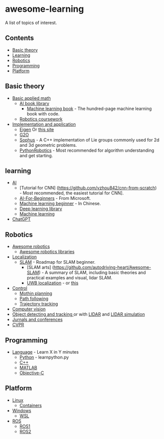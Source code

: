 # awesome-learning
A list of topics of interest.

## Contents

- [Basic theory](#Basic-theory)
- [Learning](#learning)
- [Robotics](#robotics)
- [Programming](#programming)
- [Platform](#Platform)

## Basic theory

- [Basic applied math]()
  - [AI book library](https://www.deeplearningbook.org/)
    - [Machine learning book](https://github.com/aburkov/theMLbook) - The hundred-page machine learning book with code.
  - [Robotics coursework](https://github.com/mithi/robotics-coursework)
- [Implementation and application]()
  - [Eigen](https://gitlab.com/libeigen/eigen/-/releases) Or [this site](http://eigen.tuxfamily.org/)
  - [G2O](https://github.com/RainerKuemmerle/g2o)
  - [Sophus](https://github.com/strasdat/Sophus) - A C++ implementation of Lie groups commonly used for 2d and 3d geometric problems.
  - [PythonRobotics](https://github.com/AtsushiSakai/PythonRobotics) - Most recommended for algorithm understanding and get starting.

## learning

- [AI](https://github.com/owainlewis/awesome-artificial-intelligence)
  - [Tutorial for CNN] (https://github.com/vzhou842/cnn-from-scratch) - Most recommended, the easiest tutorial for CNN].
  - [AI-For-Beginners](https://github.com/microsoft/AI-For-Beginners) - From Microsoft.
  - [Machine learning beginner](https://github.com/fengdu78/machine_learning_beginner) - In Chinese.
  - [Deep learning library](https://github.com/ChristosChristofidis/awesome-deep-learning)
  - [Machine learning](https://github.com/josephmisiti/awesome-machine-learning)
- [ChatGPT](https://github.com/lencx/ChatGPT)

## Robotics 
- [Awesome robotics](https://github.com/Kiloreux/awesome-robotics#readme)
  - [Awesome robotics libraries](https://github.com/jslee02/awesome-robotics-libraries)
- [Localization]() 
  - [SLAM](https://github.com/changh95/visual-slam-roadmap) - Roadmap for SLAM beginner.
    - [SLAM arts] (https://github.com/autodriving-heart/Awesome-SLAM) - A summary of SLAM, including basic theories and practical examples and visual, lidar SLAM.
    - [UWB localization](https://github.com/cliansang/uwb-tracking-ros) - or [this](https://github.com/TIERS/ros-dwm1001-uwb-localization)
- [Control]()
  - [Mothin planning](https://github.com/zhm-real/MotionPlanning/blob/master/README.md)
  - [Path following]()
  - [Trajectory tracking](https://github.com/DongChen06/PathTrackingBicycle)
- [Computer vision](https://github.com/jbhuang0604/awesome-computer-vision)
- [Object detecting and tracking ](https://github.com/visionml/pytracking) or with [LIDAR](https://github.com/HuangCongQing/3D-LIDAR-Multi-Object-Tracking) and [LIDAR simulation](https://github.com/SS47816/lidar_obstacle_detector)
- [Jurnals and conferences]()
- [CVPR](https://github.com/extreme-assistant/CVPR2023-Paper-Code-Interpretation)
 
## Programming

- [Language](https://learnxinyminutes.com/) - Learn X in Y minutes
  - [Python](https://learnxinyminutes.com/docs/python/) - learnpython.py
  - [C++](https://learnxinyminutes.com/docs/c++/)
  - [MATLAB](https://learnxinyminutes.com/docs/matlab/)
  - [Objective-C](https://learnxinyminutes.com/docs/c/)

## Platform
- [Linux](https://github.com/inputsh/awesome-linux#readme)
	- [Containers](https://github.com/Friz-zy/awesome-linux-containers#readme)
- [Windows](https://github.com/Awesome-Windows/Awesome#readme)
  - [WSL](https://github.com/sirredbeard/Awesome-WSL)
- [ROS](https://docs.ros.org/)
  - [ROS1](http://wiki.ros.org/ROS/Installation)
  - [ROS2](https://docs.ros.org/)
